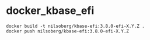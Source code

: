 # docker_kbase_efi

    docker build -t nilsoberg/kbase-efi:3.8.0-efi-X.Y.Z .
    docker push nilsoberg/kbase-efi:3.8.0-efi-X.Y.Z


